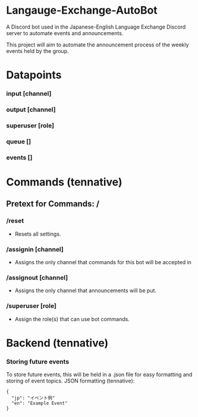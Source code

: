# Langauge-Exchange-AutoBot
A Discord bot used in the Japanese-English Language Exchange Discord server to automate events and announcements.

This project will aim to automate the announcement process of the weekly events held by the group. 

# Datapoints
### input [channel]
### output [channel]
### superuser [role]
### queue []
### events [] 

# Commands (tennative)
## Pretext for Commands: /

### /reset
- Resets all settings.

### /assignin [channel]
- Assigns the only channel that commands for this bot will be accepted in

### /assignout [channel]
- Assigns the only channel that announcements will be put.

### /superuser [role]
- Assign the role(s) that can use bot commands.


# Backend (tennative)

### Storing future events
To store future events, this will be held in a .json file for easy formatting and storing of event topics.
JSON formatting (tennative):
```
{
  "jp": "イベント例"
  "en": "Example Event"
}
```
